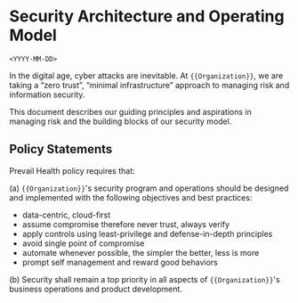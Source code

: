 # Security Architecture and Operating Model

```
<YYYY-MM-DD>
```


In the digital age, cyber attacks are inevitable. At `{{Organization}}`, we are taking a “zero trust”, “minimal infrastructure” approach to managing risk and information security.

This document describes our guiding principles and aspirations in managing risk and the building blocks of our security model.

## Policy Statements

Prevail Health policy requires that:

(a) `{{Organization}}`'s security program and operations should be designed and implemented with the following objectives and best practices:

- data-centric, cloud-first
- assume compromise therefore never trust, always verify
- apply controls using least-privilege and defense-in-depth principles
- avoid single point of compromise
- automate whenever possible, the simpler the better, less is more
- prompt self management and reward good behaviors

(b) Security shall remain a top priority in all aspects of `{{Organization}}`'s business operations and product development.



